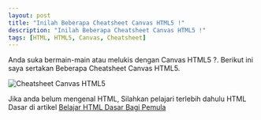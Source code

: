 ```yaml
---
layout: post
title: "Inilah Beberapa Cheatsheet Canvas HTML5 !"
description: "Inilah Beberapa Cheatsheet Canvas HTML5 !"
tags: [HTML, HTML5, Canvas, Cheatsheet]
---
```


Anda suka bermain-main atau melukis dengan Canvas HTML5 ?. Berikut ini saya sertakan Beberapa Cheatsheet Canvas HTML5.

![Cheatsheet Canvas HTML5](http://blog.nurulimam.com/images/html5-canvas.png)

Jika anda belum mengenal HTML, Silahkan pelajari terlebih dahulu HTML Dasar di artikel [Belajar HTML Dasar Bagi Pemula][]

[Belajar HTML Dasar Bagi Pemula]: http://www.nurulimam.com/2013/10/belajar-html-untuk-pemula.html "Belajar HTML Dasar Bagi Pemula"